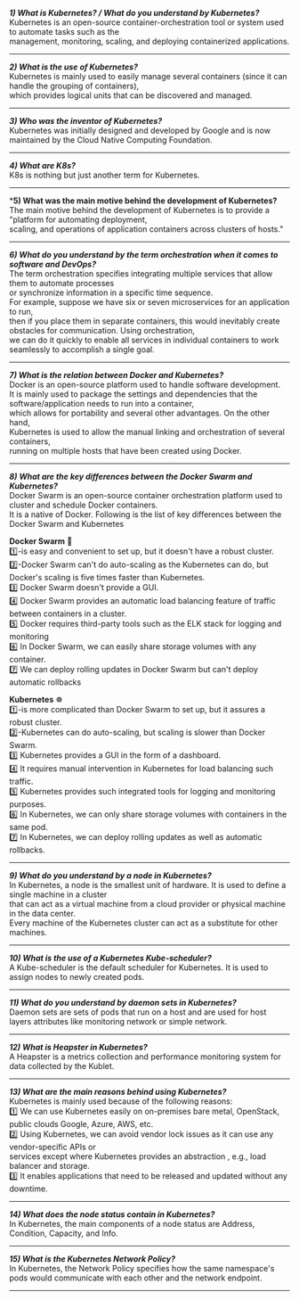 ***1) What is Kubernetes? / What do you understand by Kubernetes?***<br>
Kubernetes is an open-source container-orchestration tool or system used to automate tasks such as the<br>
management, monitoring, scaling, and deploying containerized applications.<br>
________________________________________
***2) What is the use of Kubernetes?***<br>
Kubernetes is mainly used to easily manage several containers (since it can handle the grouping of containers),<br>
which provides logical units that can be discovered and managed.<br>
________________________________________
***3) Who was the inventor of Kubernetes?***<br>
Kubernetes was initially designed and developed by Google and is now maintained by the Cloud Native Computing Foundation.<br>
____________________________________________________________________________________________
***4) What are K8s?***<br>
K8s is nothing but just another term for Kubernetes.<br>
________________________________________
***5) What was the main motive behind the development of Kubernetes?**<br>
The main motive behind the development of Kubernetes is to provide a "platform for automating deployment,<br>
scaling, and operations of application containers across clusters of hosts."<br>
________________________________________
***6) What do you understand by the term orchestration when it comes to software and DevOps?***<br>
The term orchestration specifies integrating multiple services that allow them to automate processes<br>
or synchronize information in a specific time sequence.<br>
For example, suppose we have six or seven microservices for an application to run,<br>
then if you place them in separate containers, this would inevitably create obstacles for communication. Using orchestration,<br>
we can do it quickly to enable all services in individual containers to work seamlessly to accomplish a single goal.<br>
________________________________________
***7) What is the relation between Docker and Kubernetes?***<br>
Docker is an open-source platform used to handle software development.<br>
It is mainly used to package the settings and dependencies that the software/application needs to run into a container,<br>
which allows for portability and several other advantages. On the other hand,<br>
Kubernetes is used to allow the manual linking and orchestration of several containers,<br>
running on multiple hosts that have been created using Docker.<br>
________________________________________
***8) What are the key differences between the Docker Swarm and Kubernetes?***<br>
Docker Swarm is an open-source container orchestration platform used to cluster and schedule Docker containers. <br>
It is a native of Docker. Following is the list of key differences between the Docker Swarm and Kubernetes<br>

**Docker Swarm** 🐳<br>
1️⃣-is easy and convenient to set up, but it doesn't have a robust cluster.<br>
2️⃣-Docker Swarm can't do auto-scaling as the Kubernetes can do, but Docker's scaling is five times faster than Kubernetes.	<br>
3️⃣ Docker Swarm doesn't provide a GUI.<br>
4️⃣ Docker Swarm provides an automatic load balancing feature of traffic between containers in a cluster.<br>
5️⃣ Docker requires third-party tools such as the ELK stack for logging and monitoring<br>
6️⃣ In Docker Swarm, we can easily share storage volumes with any container.<br>
7️⃣ We can deploy rolling updates in Docker Swarm but can't deploy automatic rollbacks<br>

**Kubernetes** ☸️<br>
1️⃣-is more complicated than Docker Swarm to set up, but it assures a robust cluster.<br>
2️⃣-Kubernetes can do auto-scaling, but scaling is slower than Docker Swarm.<br>
3️⃣ Kubernetes provides a GUI in the form of a dashboard.<br>
4️⃣ It requires manual intervention in Kubernetes for load balancing such traffic.<br>
5️⃣ Kubernetes provides such integrated tools for logging and monitoring purposes.<br>
6️⃣ In Kubernetes, we can only share storage volumes with containers in the same pod.<br>
7️⃣ In Kubernetes, we can deploy rolling updates as well as automatic rollbacks.<br>
________________________________________
***9) What do you understand by a node in Kubernetes?***<br>
In Kubernetes, a node is the smallest unit of hardware. It is used to define a single machine in a cluster <br>
that can act as a virtual machine from a cloud provider or physical machine in the data center. <br>
Every machine of the Kubernetes cluster can act as a substitute for other machines.<br>
________________________________________
***10) What is the use of a Kubernetes Kube-scheduler?***<br>
A Kube-scheduler is the default scheduler for Kubernetes. It is used to assign nodes to newly created pods.<br>
_____________________________________________________________________
***11) What do you understand by daemon sets in Kubernetes?***<br>
Daemon sets are sets of pods that run on a host and are used for host layers attributes like monitoring network or simple network.<br>
________________________________________
***12) What is Heapster in Kubernetes?***<br>
A Heapster is a metrics collection and performance monitoring system for data collected by the Kublet.<br>
________________________________________
***13) What are the main reasons behind using Kubernetes?***<br>
Kubernetes is mainly used because of the following reasons:<br>
1️⃣ 	We can use Kubernetes easily on on-premises bare metal, OpenStack, public clouds Google, Azure, AWS, etc.<br>
2️⃣ 	Using Kubernetes, we can avoid vendor lock issues as it can use any vendor-specific APIs or<br>
    services except where Kubernetes provides an abstraction , e.g., load balancer and storage.<br>
3️⃣ 	It enables applications that need to be released and updated without any downtime.<br>
________________________________________
***14) What does the node status contain in Kubernetes?***<br>
In Kubernetes, the main components of a node status are Address, Condition, Capacity, and Info.<br>
________________________________________
***15) What is the Kubernetes Network Policy?***<br>
In Kubernetes, the Network Policy specifies how the same namespace's pods would communicate with each other and the network endpoint.<br>
________________________________________

